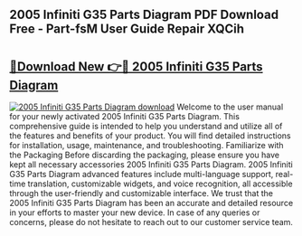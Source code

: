 ## 2005 Infiniti G35 Parts Diagram PDF Download Free - Part-fsM User Guide Repair XQCih

# <h2><a href="http://dflvq92.blite.top/?on=2005+Infiniti+G35+Parts+Diagram">🔗Download New 👉🔴 2005 Infiniti G35 Parts Diagram</a></h2>

[![2005 Infiniti G35 Parts Diagram download](https://i.imgur.com/lujVjoI.png)](http://dflvq92.blite.top/?on=2005+Infiniti+G35+Parts+Diagram)
Welcome to the user manual for your newly activated 2005 Infiniti G35 Parts Diagram. This comprehensive guide is intended to help you understand and utilize all of the features and benefits of your product. You will find detailed instructions for installation, usage, maintenance, and troubleshooting. Familiarize with the Packaging Before discarding the packaging, please ensure you have kept all necessary accessories 2005 Infiniti G35 Parts Diagram. 2005 Infiniti G35 Parts Diagram advanced features include multi-language support, real-time translation, customizable widgets, and voice recognition, all accessible through the user-friendly and customizable interface. We trust that the 2005 Infiniti G35 Parts Diagram has been an accurate and detailed resource in your efforts to master your new device. In case of any queries or concerns, please do not hesitate to reach out to our customer service team.
